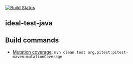 [![Build Status](https://secure.travis-ci.org/avh4/ideal-test-java.png?branch=master)](http://travis-ci.org/avh4/ideal-test-java)

## ideal-test-java



## Build commands

* [Mutation coverage](http://pitest.org/): `mvn clean test org.pitest:pitest-maven:mutationCoverage`
